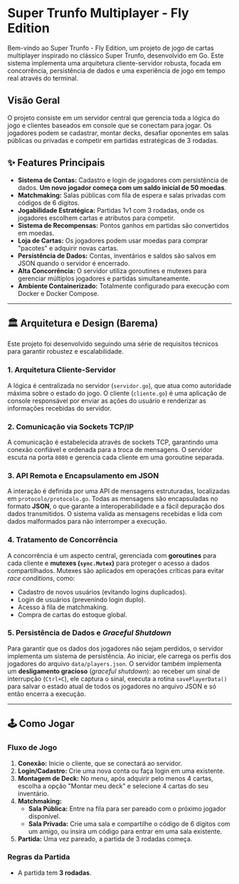 # Super Trunfo Multiplayer - Fly Edition

Bem-vindo ao Super Trunfo - Fly Edition, um projeto de jogo de cartas multiplayer inspirado no clássico Super Trunfo, desenvolvido em Go. Este sistema implementa uma arquitetura cliente-servidor robusta, focada em concorrência, persistência de dados e uma experiência de jogo em tempo real através do terminal.

## Visão Geral

O projeto consiste em um servidor central que gerencia toda a lógica do jogo e clientes baseados em console que se conectam para jogar. Os jogadores podem se cadastrar, montar decks, desafiar oponentes em salas públicas ou privadas e competir em partidas estratégicas de 3 rodadas.

## ✨ Features Principais

-   **Sistema de Contas:** Cadastro e login de jogadores com persistência de dados. **Um novo jogador começa com um saldo inicial de 50 moedas**.
-   **Matchmaking:** Salas públicas com fila de espera e salas privadas com códigos de 6 dígitos.
-   **Jogabilidade Estratégica:** Partidas 1v1 com 3 rodadas, onde os jogadores escolhem cartas e atributos para competir.
-   **Sistema de Recompensas:** Pontos ganhos em partidas são convertidos em moedas.
-   **Loja de Cartas:** Os jogadores podem usar moedas para comprar "pacotes" e adquirir novas cartas.
-   **Persistência de Dados:** Contas, inventários e saldos são salvos em JSON quando o servidor é encerrado.
-   **Alta Concorrência:** O servidor utiliza goroutines e mutexes para gerenciar múltiplos jogadores e partidas simultaneamente.
-   **Ambiente Containerizado:** Totalmente configurado para execução com Docker e Docker Compose.

---

## 🏛️ Arquitetura e Design (Barema)

Este projeto foi desenvolvido seguindo uma série de requisitos técnicos para garantir robustez e escalabilidade.

### 1. Arquitetura Cliente-Servidor

A lógica é centralizada no servidor (`servidor.go`), que atua como autoridade máxima sobre o estado do jogo. O cliente (`cliente.go`) é uma aplicação de console responsável por enviar as ações do usuário e renderizar as informações recebidas do servidor.

### 2. Comunicação via Sockets TCP/IP

A comunicação é estabelecida através de sockets TCP, garantindo uma conexão confiável e ordenada para a troca de mensagens. O servidor escuta na porta `8080` e gerencia cada cliente em uma goroutine separada.

### 3. API Remota e Encapsulamento em JSON

A interação é definida por uma API de mensagens estruturadas, localizadas em `protocolo/protocolo.go`. Todas as mensagens são encapsuladas no formato **JSON**, o que garante a interoperabilidade e a fácil depuração dos dados transmitidos. O sistema valida as mensagens recebidas e lida com dados malformados para não interromper a execução.

### 4. Tratamento de Concorrência

A concorrência é um aspecto central, gerenciada com **goroutines** para cada cliente e **mutexes (`sync.Mutex`)** para proteger o acesso a dados compartilhados. Mutexes são aplicados em operações críticas para evitar *race conditions*, como:
-   Cadastro de novos usuários (evitando logins duplicados).
-   Login de usuários (prevenindo login duplo).
-   Acesso à fila de matchmaking.
-   Compra de cartas do estoque global.

### 5. Persistência de Dados e *Graceful Shutdown*

Para garantir que os dados dos jogadores não sejam perdidos, o servidor implementa um sistema de persistência. Ao iniciar, ele carrega os perfis dos jogadores do arquivo `data/players.json`. O servidor também implementa um **desligamento gracioso** (*graceful shutdown*): ao receber um sinal de interrupção (`Ctrl+C`), ele captura o sinal, executa a rotina `savePlayerData()` para salvar o estado atual de todos os jogadores no arquivo JSON e só então encerra a execução.

---

## 🕹️ Como Jogar

### Fluxo de Jogo

1.  **Conexão:** Inicie o cliente, que se conectará ao servidor.
2.  **Login/Cadastro:** Crie uma nova conta ou faça login em uma existente.
3.  **Montagem de Deck:** No menu, após adquirir pelo menos 4 cartas, escolha a opção "Montar meu deck" e selecione 4 cartas do seu inventário.
4.  **Matchmaking:**
    -   **Sala Pública:** Entre na fila para ser pareado com o próximo jogador disponível.
    -   **Sala Privada:** Crie uma sala e compartilhe o código de 6 dígitos com um amigo, ou insira um código para entrar em uma sala existente.
5.  **Partida:** Uma vez pareado, a partida de 3 rodadas começa.

### Regras da Partida

-   A partida tem **3 rodadas**.
